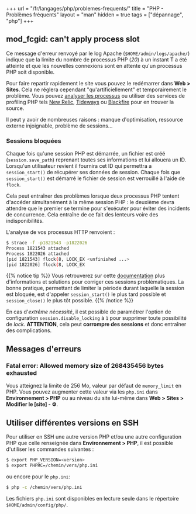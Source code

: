+++
url = "/fr/langages/php/problemes-frequents/"
title = "PHP - Problèmes fréquents"
layout = "man"
hidden = true
tags = ["dépannage", "php"]
+++

## mod_fcgid: can't apply process slot
Ce message d'erreur renvoyé par le log Apache (`$HOME/admin/logs/apache/`) indique que la limite du nombre de processus PHP (*20*) à un instant T a été atteinte et que les nouvelles connexions sont en attente qu'un processus PHP soit disponible.

Pour faire repartir rapidement le site vous pouvez le redémarrer dans **Web > Sites**. Cela ne réglera cependant "qu'artificiellement" et temporairement le problème. Vous pouvez [analyser les processus](sites/analyze-processes) ou utiliser des services de profiling PHP tels [New Relic](https://newrelic.com/products/application-monitoring), [Tideways](https://tideways.com/) ou [Blackfire](https://blackfire.io/) pour en trouver la source.

Il peut y avoir de nombreuses raisons : manque d'optimisation, ressource externe injoignable, problème de sessions...

### Sessions bloquées

Chaque fois qu'une session PHP est démarrée, un fichier est créé (`session.save_path`) reprenant toutes ses informations et lui allouera un ID. Lorsqu'un utilisateur revient il fournira cet ID qui permettra a `session_start()` de récupérer ses données de session. Chaque fois que `session_start()` est démarré le fichier de session est verrouillé à l'aide de `flock`.

Cela peut entraîner des problèmes lorsque deux processus PHP tentent d'accéder simultanément à la même session PHP : le deuxième devra attendre que le premier se termine pour s'exécuter pour éviter des incidents de concurrence. Cela entraîne de ce fait des lenteurs voire des indisponibilités.

L'analyse de vos processus HTTP renvoient :

```sh
$ strace -f -p1821543 -p1822026 
Process 1821543 attached
Process 1822026 attached
[pid 1821543] flock(8, LOCK_EX <unfinished ...>
[pid 1822026] flock(8, LOCK_EX
```

{{% notice tip %}}
Vous retrouverez sur cette [documentation](https://ma.ttias.be/php-session-locking-prevent-sessions-blocking-in-requests/) plus d'informations et solutions pour corriger ces sessions problématiques. La bonne pratique, permettant de limiter la période durant laquelle la session est bloquée, est d'appeler `session_start()` le plus tard possible et `session_close()` le plus tôt possible.
{{% /notice %}}

En cas d'*extrême nécessité*, il est possible de paramétrer l'option de configuration `session.disable_locking` à `1` pour supprimer toute possibilité de *lock*. **ATTENTION**, cela peut **corrompre des sessions** et donc entraîner des complications. 

## Messages d'erreurs

### Fatal error: Allowed memory size of 268435456 bytes exhausted
Vous atteignez la limite de 256 Mo, valeur par défaut de `memory_limit` en PHP. Vous pouvez augmenter cette valeur via les `php.ini` dans **Environnement > PHP** ou au niveau du site lui-même dans **Web > Sites > Modifier le [site] - ⚙️**.

## Utiliser différentes versions en SSH

Pour utiliser en SSH une autre version PHP et/ou une autre configuration PHP que celle renseignée dans **Environnement > PHP**, il est possible d'utiliser les commandes suivantes :

```sh
$ export PHP_VERSION=<version>
$ export PHPRC=/chemin/vers/php.ini
```

ou encore pour le `php.ini`:

```sh
$ php -c /chemin/vers/php.ini
```

Les fichiers `php.ini` sont disponibles en lecture seule dans le répertoire `$HOME/admin/config/php/`.
